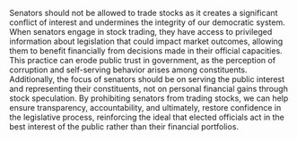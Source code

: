 Senators should not be allowed to trade stocks as it creates a significant conflict of interest and undermines the integrity of our democratic system. When senators engage in stock trading, they have access to privileged information about legislation that could impact market outcomes, allowing them to benefit financially from decisions made in their official capacities. This practice can erode public trust in government, as the perception of corruption and self-serving behavior arises among constituents. Additionally, the focus of senators should be on serving the public interest and representing their constituents, not on personal financial gains through stock speculation. By prohibiting senators from trading stocks, we can help ensure transparency, accountability, and ultimately, restore confidence in the legislative process, reinforcing the ideal that elected officials act in the best interest of the public rather than their financial portfolios.